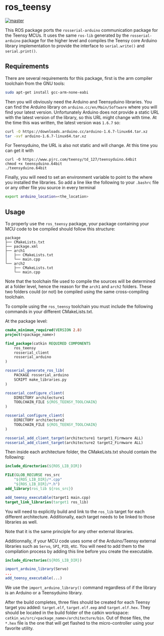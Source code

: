 # ros_teensy

[master]: https://dev.mcgillrobotics.com/buildStatus/icon?job=ros-teensy/master
[master url]: https://dev.mcgillrobotics.com/job/ros-teensy/job/master
[![master]][master url]

This ROS package ports the `rosserial-arduino` communication package for the
Teensy MCUs. It uses the same `ros-lib` generated by the `rosserial-arduino`
package for the higher level and compiles the Teensy core Arduino library
implementation to provide the interface to `serial.write()` and
`serial.print()`.

## Requirements

There are several requirements for this package, first is the arm compiler 
toolchain from the GNU tools:

```bash
sudo apt-get install gcc-arm-none-eabi
```

Then you will obviously need the Arduino and Teensyduino libraries. You can 
find the Arduino library on ``arduino.cc/en/Main/Software`` where you will 
find your latest version. Unfortunately Arduino does not provide a static URL 
with the latest version of the library, so this URL might change with 
time. At the time this was written, the latest version was `1.6.7` so:

```bash
curl -O https://downloads.arduino.cc/arduino-1.6.7-linux64.tar.xz
tar -xvf arduino-1.6.7-linux64.tar.xz
```

For Teensyduino, the URL is also not static and will change. At this time you
can get it with

```
curl -O https://www.pjrc.com/teensy/td_127/teensyduino.64bit
chmod +x teensyduino.64bit
./teensyduino.64bit
```

Finally, you will need to set an environment variable to point to the where you 
installed the libraries. So add a line like the following to your `.bashrc` file
or any other file you source in every terminal

```bash
export arduino_location=<the_location>
```

## Usage

To properly use the `ros_teensy` package, your package containing your MCU code
to be compiled should follow this structure:

```
package
├── CMakeLists.txt
├── package.xml
├── arch1
│   ├── CMakeLists.txt
│   └── main.cpp
└── arch2
    ├── CMakeLists.txt
    └── main.cpp
```

Note that the toolchain file used to compile the sources will be determined at
a folder level, hence the reason for the `arch1` and `arch2` folders. These two
folders could (or not) be compiled using the same cross-compiling toolchain.

To compile using the `ros_teensy` toolchain you must include the following
commands in your different CMakeLists.txt.

At the package level:

```cmake
cmake_minimum_required(VERSION 2.8)
project(<package_name>)

find_package(catkin REQUIRED COMPONENTS
    ros_teensy
    rosserial_client
    rosserial_arduino
)

rosserial_generate_ros_lib(
    PACKAGE rosserial_arduino
    SCRIPT make_libraries.py
)

rosserial_configure_client(
    DIRECTORY architecture1
    TOOLCHAIN_FILE ${ROS_TEENSY_TOOLCHAIN}
)

rosserial_configure_client(
    DIRECTORY architecture2
    TOOLCHAIN_FILE ${ROS_TEENSY_TOOLCHAIN}
)

rosserial_add_client_target(architecture1 target1_Firmware ALL)
rosserial_add_client_target(architecture2 target2_Firmware ALL)
```

Then inside each architecture folder, the CMakeLists.txt should contain the
following:

```cmake
include_directories(${ROS_LIB_DIR})

FILE(GLOB_RECURSE ros_src
    "${ROS_LIB_DIR}/*.cpp"
    "${ROS_LIB_DIR}/*.h")
add_library(ros_lib ${ros_src})

add_teensy_executable(target1 main.cpp)
target_link_libraries(target1 ros_lib)
```

You will need to explicitly build and link to the `ros_lib` target for each
different architecture. Additionally, each target needs to be linked to those
libraries as well.

Note that it is the same principle for any other external libraries.

Additionnally, if your MCU code uses some of the Arduino/Teensy external
libraries such as `Servo`, `SPI`, `PID`, etc. You will need to add them to the
compilation process by adding this line before you create the executable.

```cmake
include_directories(${ROS_LIB_DIR})

import_arduino_library(Servo)
...
add_teensy_executable(...)
```

We use the `import_arduino_library()` command regardless of if the library is
an Arduino or a Teensyduino library.

After the build completes, three files should be created for each Teensy target 
you added: `target.elf`, `target.elf.eep` and  `target.elf.hex`. They should be
located in the build folder of the catkin workspace:
`catkin_ws/src/<package_name>/architecture/bin`. Out of those files, the `*.hex`
file is the one that will get flashed to the micro-controller using your
favorite utility.
